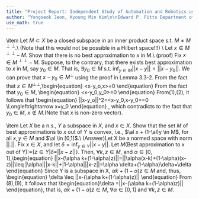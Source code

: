 ```yaml
---
title: "Project Report: Independent Study of Automation and Robotics using UR Robot (ISE-837)"
author: "Yongseok Jeon, Kyoung Min Kim\n\nEdward P. Fitts Department of Industrial and Systems Engineering\n\nSupervisor: Dr. Yuanshin Lee, Dr. Ola Harryson, Dr. Jingyan Dong, Dr. Rohan Shirwaiker"
use_math: true
---
```



\item  Let $M \subset X$ be a  closed subspace in an inner product space s.t. $M  \neq M^{\perp \perp}$.\\
(Note that this would not be possible in a Hilbert space!!!) \\
Let $x \in 
M^{\perp \perp} - M$. Show that there is no best approximation to $x$ in M.\\
(proof) Fix $x \in M^{\perp \perp} - M$.
Suppose, to the contrary, that there exists best approximation to $x$ in M, say $y_0 \in M$. That is, $\exists y_0 \in M$ s.t. $\inf_{y \in M}||x-y||=||x-y_0||$. We can prove that $x-y_0 \in M^{\bot}$ using the proof in Lemma 3.3-2. From the fact that $x \in M^{\bot \bot}$,\begin{equation} <x-y_o,x>=0 \end{equation}
From the fact that $y_0 \in M$, \begin{equation} <x-y_0,y_0>=0 \end{equation}
From(1),(2), it follows that 
\begin{equation} ||x-y_o||^2=<x-y_0,x-y_0>=0 \Longleftrightarrow x=y_0 \end{equation}
, which contradicts to the fact that $y_0 \in M$, $x \notin M$.(Note that $x$ is non-zero vector).


\item Let $X$ be a n.s., $Y$ a subspace in $X$, and $x \in X$. Show that the set $M$ of best approximations to $x$ out of $Y$ is convex, i.e., $\al x + (1-\al)y \in  M$, for all $x,y \in M$ and $\al \in [0,1]$.\\
(Answer)Let X be a normed space with norm $||.||$. Fix $x \in X$, and let $\delta=\inf_{y \in Y}||x-y||$. Let $M$(Best approximation to x out of Y):=$\{z \in Y| \delta=||x-z||\}$. Then, 
$\forall k,z \in M$, and $\alpha \in [0,1]$,\begin{equation} ||x-(\alpha k+(1-\alpha)z)||=||\alpha(x-k)+(1-\alpha)(x-z)||\leq |\alpha|||x-k||+|1-\alpha|||x-z||=\alpha \delta+(1-\alpha)\delta=\delta \end{equation}
Since Y is  a subspace in X, $\alpha k+(1-\alpha)z \in M$ and, thus, \begin{equation} \delta \leq ||x-(\alpha k+(1-\alpha)z)|| \end{equation} 
From (8),(9), it follows that \begin{equation}\delta =||x-(\alpha k+(1-\alpha)z)||
\end{equation}, that is, $\alpha k+(1-\alpha)z \in M$, $\forall \alpha \in [0,1]$ and $\forall k,z \in M$.


